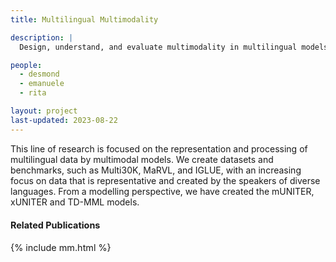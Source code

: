 ```yaml
---
title: Multilingual Multimodality

description: |
  Design, understand, and evaluate multimodality in multilingual models

people:
  - desmond
  - emanuele
  - rita

layout: project
last-updated: 2023-08-22
---
```


This line of research is focused on the representation and processing of multilingual data by multimodal models. We create datasets and benchmarks, such as Multi30K, MaRVL, and IGLUE, with an increasing focus on data that is representative and created by the speakers of diverse languages. From a modelling perspective, we have created the mUNITER, xUNITER and TD-MML models.

<div id="publications" style="font-size: 0.9rem;">
    <h4>Related Publications</h4>
    {% include mm.html %}
</div>
